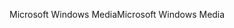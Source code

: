 <span data-ttu-id="9c4cd-101">Microsoft Windows Media</span><span class="sxs-lookup"><span data-stu-id="9c4cd-101">Microsoft Windows Media</span></span>